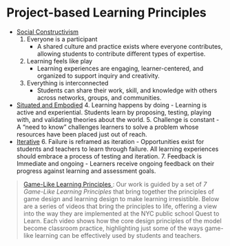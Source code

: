 # Project-based Learning Principles

- [Social Constructivism]()
   1. Everyone is a participant
      - A shared culture and practice exists where everyone contributes, allowing students to contribute different types of expertise.
   2. Learning feels like play
      - Learning experiences are engaging, learner-centered, and organized to support inquiry and creativity.
   3. Everything is interconnected
      - Students can share their work, skill, and knowledge with others across networks, groups, and communities.
- [Situated and Embodied]()
   4. Learning happens by doing
      - Learning is active and experiential. Students learn by proposing, testing, playing with, and validating theories about the world.
   5. Challenge is constant
      - A “need to know” challenges learners to solve a problem whose resources have been placed just out of reach.
- [Iterative]()
   6. Failure is reframed as iteration
      - Opportunities exist for students and teachers to learn through failure. All learning experiences should embrace a process of testing and iteration.
   7. Feedback is Immediate and ongoing
      - Learners receive ongoing feedback on their progress against learning and assessment goals.




> [Game-Like Learning Principles ](https://www.instituteofplay.org/gll-principles): Our work is guided by a set of _7 Game-Like Learning Principles_ that bring together the principles of game design and learning design to make learning irresistible. Below are a series of videos that bring the principles to life, offering a view into the way they are implemented at the NYC public school Quest to Learn. Each video shows how the core design principles of the model become classroom practice, highlighting just some of the ways game-like learning can be effectively used by students and teachers.












